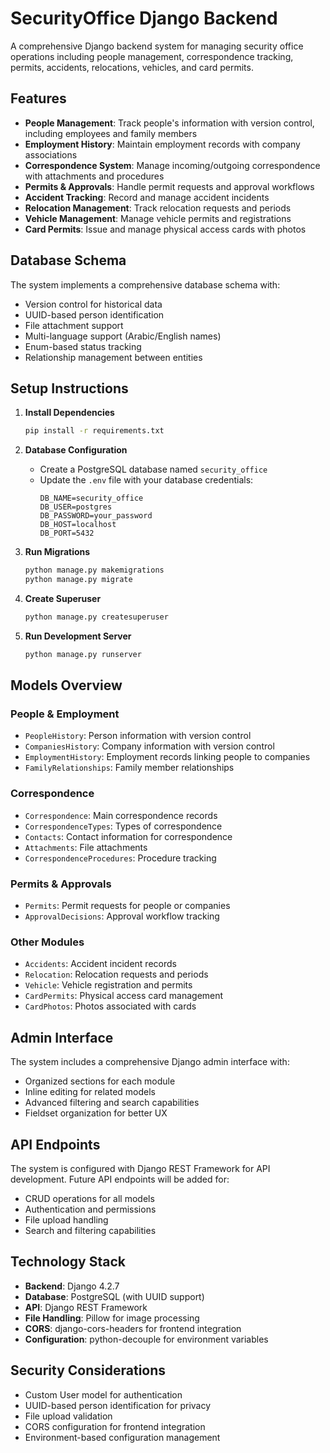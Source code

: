 # SecurityOffice Django Backend

A comprehensive Django backend system for managing security office operations including people management, correspondence tracking, permits, accidents, relocations, vehicles, and card permits.

## Features

- **People Management**: Track people's information with version control, including employees and family members
- **Employment History**: Maintain employment records with company associations
- **Correspondence System**: Manage incoming/outgoing correspondence with attachments and procedures
- **Permits & Approvals**: Handle permit requests and approval workflows
- **Accident Tracking**: Record and manage accident incidents
- **Relocation Management**: Track relocation requests and periods
- **Vehicle Management**: Manage vehicle permits and registrations
- **Card Permits**: Issue and manage physical access cards with photos

## Database Schema

The system implements a comprehensive database schema with:
- Version control for historical data
- UUID-based person identification
- File attachment support
- Multi-language support (Arabic/English names)
- Enum-based status tracking
- Relationship management between entities

## Setup Instructions

1. **Install Dependencies**
   ```bash
   pip install -r requirements.txt
   ```

2. **Database Configuration**
   - Create a PostgreSQL database named `security_office`
   - Update the `.env` file with your database credentials:
     ```
     DB_NAME=security_office
     DB_USER=postgres
     DB_PASSWORD=your_password
     DB_HOST=localhost
     DB_PORT=5432
     ```

3. **Run Migrations**
   ```bash
   python manage.py makemigrations
   python manage.py migrate
   ```

4. **Create Superuser**
   ```bash
   python manage.py createsuperuser
   ```

5. **Run Development Server**
   ```bash
   python manage.py runserver
   ```

## Models Overview

### People & Employment
- `PeopleHistory`: Person information with version control
- `CompaniesHistory`: Company information with version control
- `EmploymentHistory`: Employment records linking people to companies
- `FamilyRelationships`: Family member relationships

### Correspondence
- `Correspondence`: Main correspondence records
- `CorrespondenceTypes`: Types of correspondence
- `Contacts`: Contact information for correspondence
- `Attachments`: File attachments
- `CorrespondenceProcedures`: Procedure tracking

### Permits & Approvals
- `Permits`: Permit requests for people or companies
- `ApprovalDecisions`: Approval workflow tracking

### Other Modules
- `Accidents`: Accident incident records
- `Relocation`: Relocation requests and periods
- `Vehicle`: Vehicle registration and permits
- `CardPermits`: Physical access card management
- `CardPhotos`: Photos associated with cards

## Admin Interface

The system includes a comprehensive Django admin interface with:
- Organized sections for each module
- Inline editing for related models
- Advanced filtering and search capabilities
- Fieldset organization for better UX

## API Endpoints

The system is configured with Django REST Framework for API development. Future API endpoints will be added for:
- CRUD operations for all models
- Authentication and permissions
- File upload handling
- Search and filtering capabilities

## Technology Stack

- **Backend**: Django 4.2.7
- **Database**: PostgreSQL (with UUID support)
- **API**: Django REST Framework
- **File Handling**: Pillow for image processing
- **CORS**: django-cors-headers for frontend integration
- **Configuration**: python-decouple for environment variables

## Security Considerations

- Custom User model for authentication
- UUID-based person identification for privacy
- File upload validation
- CORS configuration for frontend integration
- Environment-based configuration management
